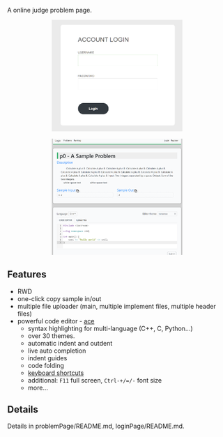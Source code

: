 A online judge problem page.

<p align="center">
  <img src="screenshot/screenshot-login.png" width="300">
</p>

<p align="center">
  <img src="screenshot/screenshot-aproblempage.png" width="300">
</p>

## Features

- RWD
- one-click copy sample in/out
- multiple file uploader (main, multiple implement files, multiple header files)
- powerful code editor - [ace](https://ace.c9.io/)
  - syntax highlighting for multi-language (C++, C, Python...)
  - over 30 themes.
  - automatic indent and outdent
  - live auto completion
  - indent guides
  - code folding
  - [keyboard shortcuts](https://github.com/ajaxorg/ace/wiki/Default-Keyboard-Shortcuts)
  - additional: `F11` full screen, `Ctrl-+/=/-` font size
  - more...

## Details

Details in problemPage/README.md, loginPage/README.md.
